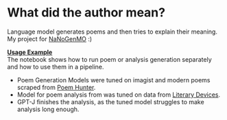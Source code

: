 # What did the author mean?
Language model generates poems and then tries to explain their meaning.
My project for [NaNoGenMO](https://github.com/NaNoGenMo/2022) :)

**[Usage Example](https://github.com/yashkens/PoetryInterpreter/blob/main/try_generation.ipynb)**  
The notebook shows how to run poem or analysis generation separately and how to use them in a pipeline.

* Poem Generation Models were tuned on imagist and modern poems scraped from [Poem Hunter](https://www.poemhunter.com/).
* Model for poem analysis from was tuned on data from [Literary Devices](https://literarydevices.net/poem-analysis/).
* GPT-J finishes the analysis, as the tuned model struggles to make analysis long enough.
